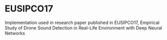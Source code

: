 # EUSIPCO17
Implementation used in research paper published in EUSIPCO17, Empirical Study of Drone Sound Detection in Real-Life Environment with Deep Neural Networks

